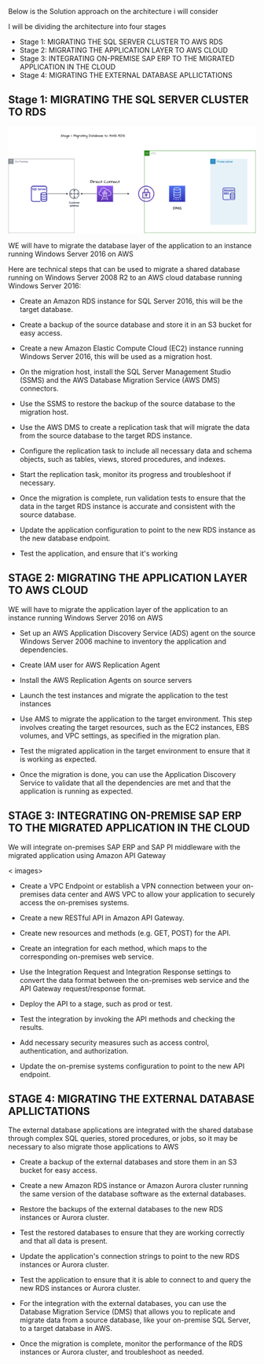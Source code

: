 Below is the Solution approach on the architecture i will consider

I will be dividing the architecture into four stages

* Stage 1: MIGRATING THE SQL SERVER CLUSTER TO AWS RDS
* Stage 2: MIGRATING THE APPLICATION LAYER TO AWS CLOUD
* Stage 3: INTEGRATING ON-PREMISE SAP ERP TO THE MIGRATED APPLICATION IN THE CLOUD
* Stage 4: MIGRATING THE EXTERNAL DATABASE APLLICTATIONS

## Stage 1: MIGRATING THE SQL SERVER CLUSTER TO RDS

![alt text](https://github.com/Yingi/AWS-Migration/blob/main/Stage1.png?raw=true)

WE will have to migrate the database layer of the application to an instance running Windows Server 2016 on AWS

Here are technical steps that can be used to migrate a shared database running on Windows Server 2008 R2 to an AWS cloud database running Windows Server 2016:

* Create an Amazon RDS instance for SQL Server 2016, this will be the target database.

* Create a backup of the source database and store it in an S3 bucket for easy access.

* Create a new Amazon Elastic Compute Cloud (EC2) instance running Windows Server 2016, this will be used as a migration host.

* On the migration host, install the SQL Server Management Studio (SSMS) and the AWS Database Migration Service (AWS DMS) connectors.

* Use the SSMS to restore the backup of the source database to the migration host.

* Use the AWS DMS to create a replication task that will migrate the data from the source database to the target RDS instance.

* Configure the replication task to include all necessary data and schema objects, such as tables, views, stored procedures, and indexes.

* Start the replication task, monitor its progress and troubleshoot if necessary.

* Once the migration is complete, run validation tests to ensure that the data in the target RDS instance is accurate and consistent with the source database.

* Update the application configuration to point to the new RDS instance as the new database endpoint.

* Test the application, and ensure that it's working


## STAGE 2: MIGRATING THE APPLICATION LAYER TO AWS CLOUD

WE will have to migrate the application layer of the application to an instance running Windows Server 2016 on AWS

* Set up an AWS Application Discovery Service (ADS) agent on the source Windows Server 2006 machine to inventory the application and dependencies.

* Create IAM user for AWS Replication Agent

* Install the AWS Replication Agents on source servers

* Launch the test instances and migrate the application to the test instances

* Use AMS to migrate the application to the target environment. This step involves creating the target resources, such as the EC2 instances, EBS volumes, and VPC settings, as specified in the migration plan.

* Test the migrated application in the target environment to ensure that it is working as expected.

* Once the migration is done, you can use the Application Discovery Service to validate that all the dependencies are met and that the application is running as expected.




## STAGE 3: INTEGRATING ON-PREMISE SAP ERP TO THE MIGRATED APPLICATION IN THE CLOUD

We will integrate on-premises SAP ERP and SAP PI middleware with the migrated application using Amazon API Gateway

< images> 

* Create a VPC Endpoint or establish a VPN connection between your on-premises data center and AWS VPC to allow your application to securely access the on-premises systems.

* Create a new RESTful API in Amazon API Gateway.

* Create new resources and methods (e.g. GET, POST) for the API.

* Create an integration for each method, which maps to the corresponding on-premises web service.

* Use the Integration Request and Integration Response settings to convert the data format between the on-premises web service and the API Gateway request/response format.

* Deploy the API to a stage, such as prod or test.

* Test the integration by invoking the API methods and checking the results.

* Add necessary security measures such as access control, authentication, and authorization.


* Update the on-premise systems configuration to point to the new API endpoint.



## STAGE 4: MIGRATING THE EXTERNAL DATABASE APLLICTATIONS

The external database applications are integrated with the shared database through complex SQL queries, stored procedures, or jobs, so it may be necessary to also migrate those applications to AWS

* Create a backup of the external databases and store them in an S3 bucket for easy access.

* Create a new Amazon RDS instance or Amazon Aurora cluster running the same version of the database software as the external databases.

* Restore the backups of the external databases to the new RDS instances or Aurora cluster.

* Test the restored databases to ensure that they are working correctly and that all data is present.

* Update the application's connection strings to point to the new RDS instances or Aurora cluster.

* Test the application to ensure that it is able to connect to and query the new RDS instances or Aurora cluster.

* For the integration with the external databases, you can use the Database Migration Service (DMS) that allows you to replicate and migrate data from a source database, like your on-premise SQL Server, to a target database in AWS.

* Once the migration is complete, monitor the performance of the RDS instances or Aurora cluster, and troubleshoot as needed.




